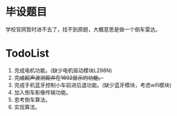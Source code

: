 # 毕设题目

学校官网暂时进不去了，找不到原题，大概意思是做一个倒车雷达。

# TodoList

1. 完成电机功能。(缺少电机驱动模块L298N)
2. ~~完成超声波测距并在1602显示的功能。~~
3. 完成手机蓝牙控制小车前进后退功能。(缺少蓝牙模块，考虑wifi模块)
4. 加入倒车影像传输功能。
5. 思考倒车算法。
6. 实现算法。
